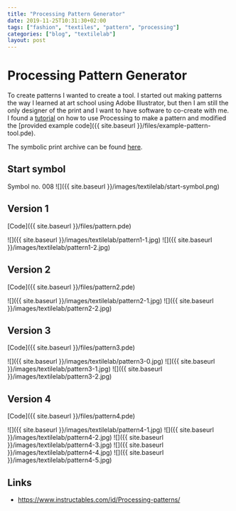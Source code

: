 ```yaml
---
title: "Processing Pattern Generator"
date: 2019-11-25T10:31:30+02:00
tags: ["fashion", "textiles", "pattern", "processing"]
categories: ["blog", "textilelab"]
layout: post
---
```


# Processing Pattern Generator
To create patterns I wanted to create a tool. I started out making patterns the way I learned at art school using Adobe Illustrator, but then I am still the only designer of the print and I want to have software to co-create with me. I found a [tutorial](https://www.instructables.com/id/Processing-patterns/) on how to use Processing to make a pattern and modified the [provided example code]({{ site.baseurl }}/files/example-pattern-tool.pde). 

The symbolic print archive can be found [here](https://michellevossen.com/textile-archive/index).

## Start symbol
Symbol no. 008
![]({{ site.baseurl }}/images/textilelab/start-symbol.png)

## Version 1
[Code]({{ site.baseurl }}/files/pattern.pde)

![]({{ site.baseurl }}/images/textilelab/pattern1-1.jpg)
![]({{ site.baseurl }}/images/textilelab/pattern1-2.jpg)

## Version 2
[Code]({{ site.baseurl }}/files/pattern2.pde)

![]({{ site.baseurl }}/images/textilelab/pattern2-1.jpg)
![]({{ site.baseurl }}/images/textilelab/pattern2-2.jpg)

## Version 3
[Code]({{ site.baseurl }}/files/pattern3.pde)

![]({{ site.baseurl }}/images/textilelab/pattern3-0.jpg)
![]({{ site.baseurl }}/images/textilelab/pattern3-1.jpg)
![]({{ site.baseurl }}/images/textilelab/pattern3-2.jpg)

## Version 4
[Code]({{ site.baseurl }}/files/pattern4.pde)

![]({{ site.baseurl }}/images/textilelab/pattern4-1.jpg)
![]({{ site.baseurl }}/images/textilelab/pattern4-2.jpg)
![]({{ site.baseurl }}/images/textilelab/pattern4-3.jpg)
![]({{ site.baseurl }}/images/textilelab/pattern4-4.jpg)
![]({{ site.baseurl }}/images/textilelab/pattern4-5.jpg)


## Links
- <https://www.instructables.com/id/Processing-patterns/>